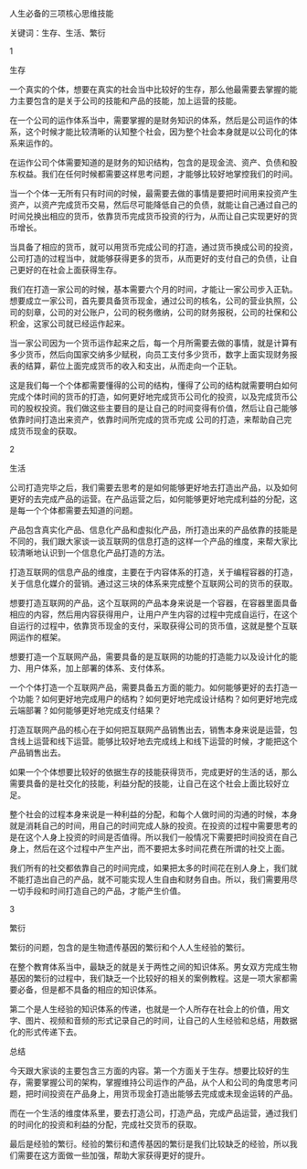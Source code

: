 
人生必备的三项核心思维技能

关键词：生存、生活、繁衍

1

生存

一个真实的个体，想要在真实的社会当中比较好的生存，那么他最需要去掌握的能力主要包含的是关于公司的技能和产品的技能，加上运营的技能。

在一个公司的运作体系当中，需要掌握的是财务知识的体系，然后是公司运作的体系，这个时候才能比较清晰的认知整个社会，因为整个社会本身就是以公司化的体系来运作的。

在运作公司个体需要知道的是财务的知识结构，包含的是现金流、资产、负债和股东权益。我们在任何时候都需要这样思考问题，才能够比较好地掌控我们的时间。

当一个个体一无所有只有时间的时候，最需要去做的事情是要把时间用来投资产生资产，以资产完成货币交易，然后尽可能降低自己的负债，就能让自己通过自己的时间兑换出相应的货币，依靠货币完成货币投资的行为，从而让自己实现更好的货币增长。

当具备了相应的货币，就可以用货币完成公司的打造，通过货币换成公司的投资，公司打造的过程当中，就能够获得更多的货币，从而更好的支付自己的负债，让自己更好的在社会上面获得生存。

我们在打造一家公司的时候，基本需要六个月的时间，才能让一家公司步入正轨。想要成立一家公司，首先要具备货币现金，通过公司的核名，公司的营业执照，公司的刻章，公司的对公账户，公司的税务缴纳，公司的财务报税，公司的社保和公积金，这家公司就已经运作起来。

当一家公司因为一个货币运作起来之后，每一个月所需要去做的事情，就是计算有多少货币，然后向国家交纳多少赋税，向员工支付多少货币，数字上面实现财务报表的结算，薪位上面完成货币的收入和支出，从而走向一个正轨。

这是我们每一个个体都需要懂得的公司的结构，懂得了公司的结构就需要明白如何完成个体时间的货币的打造，如何更好地完成货币公司化的投资，以及完成货币公司的股权投资。我们做这些主要目的是让自己的时间变得有价值，然后让自己能够依靠时间打造出来资产，依靠时间所完成的货币完成 公司的打造，来帮助自己完成货币现金的获取。

2

生活

公司打造完毕之后，我们需要去思考的是如何能够更好地去打造出产品，以及如何更好的去完成产品的运营。在产品运营之后，如何能够更好地完成利益的分配，这是每一个个体都需要去知道的问题。

产品包含真实化产品、信息化产品和虚拟化产品，所打造出来的产品依靠的技能是不同的，我们跟大家谈一谈互联网的信息打造的这样一个产品的维度，来帮大家比较清晰地认识到一个信息化产品打造的方法。

打造互联网的信息产品的维度，主要在于内容体系的打造，关于编程容器的打造，关于信息化媒介的营销。通过这三块的体系来完成整个互联网公司的货币的获取。

想要打造互联网的产品，这个互联网的产品本身来说是一个容器，在容器里面具备相应的内容，然后用内容获得用户，让用户产生内容的过程中完成自运行，在这个自运行的过程中，依靠货币现金的支付，采取获得公司的货币值，这就是整个互联网运作的框架。

想要打造一个互联网产品，需要具备的是互联网的功能的打造能力以及设计化的能力、用户体系，加上部署的体系、支付体系。

一个个体打造一个互联网产品，需要具备五方面的能力。如何能够更好的去打造一个功能？如何更好地完成用户的结构？如何更好地完成设计结构？如何更好地完成云端部署？如何能够更好地完成支付结果？

打造互联网产品的核心在于如何把互联网产品销售出去，销售本身来说是运营，包含线上运营和线下运营。能够比较好地去完成线上和线下运营的时候，才能把这个产品销售出去。

如果一个个体想要比较好的依据生存的技能获得货币，完成更好的生活的话，那么需要具备的是社交化的技能，利益分配的技能，让自己在这个社会上面比较好立足。

整个社会的过程本身来说是一种利益的分配，和每个人做时间的沟通的时候，本身就是消耗自己的时间，用自己的时间完成人脉的投资。在投资的过程中需要思考的是在这个人身上投资的时间是否值得。所以我们一般情况下需要把时间投资在自己身上，然后在这个过程中产生产出，而不要把太多时间花费在所谓的社交上面。

我们所有的社交都依靠自己的时间完成，如果把太多的时间花在别人身上，我们就不能打造出自己的产品，就不可能实现人生自由和财务自由。所以，我们需要用尽一切手段和时间打造自己的产品，才能产生价值。

3

繁衍

繁衍的问题，包含的是生物遗传基因的繁衍和个人人生经验的繁衍。

在整个教育体系当中，最缺乏的就是关于两性之间的知识体系。男女双方完成生物基因的繁衍的过程中，我们缺乏一个比较好的相关的案例教程。这是一项大家都需要必备，但是都不具备的相应的知识体系。

第二个是人生经验的知识体系的传递，也就是一个人所存在社会上的价值，用文字、图片、视频和音频的形式记录自己的时间，让自己的人生经验和总结，用数据化的形式传递下去。

总结

今天跟大家谈的主要包含三方面的内容。第一个方面关于生存。想要比较好的生存，需要掌握公司的架构，掌握维持公司运作的产品，从个人和公司的角度思考问题，把时间投资在产品身上，用货币现金打造出能够去完成或未现金运转的产品。

而在一个生活的维度体系里，要去打造公司，打造产品，完成产品运营，通过我们的时间化的投资和利益的分配，完成社交货币的获取。

最后是经验的繁衍。经验的繁衍和遗传基因的繁衍是我们比较缺乏的经验，所以我们需要在这方面做一些加强，帮助大家获得更好的提升。
